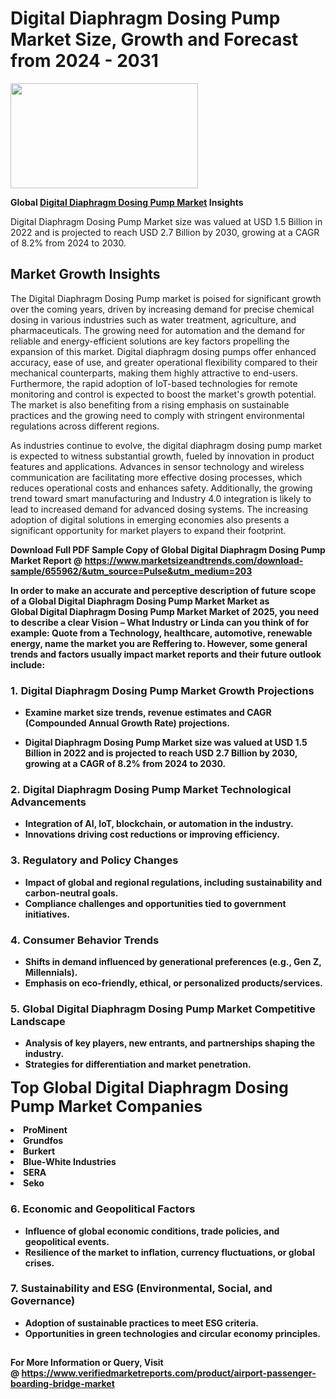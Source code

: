 <H1>Digital Diaphragm Dosing Pump Market Size, Growth and Forecast from 2024 - 2031</H1><img class="aligncenter size-medium wp-image-584254" src="https://thirdeyenews.in/wp-content/uploads/2024/09/Global-Market-Research-300x168.jpeg" alt="" width="300" height="168" /><p><strong>Global&nbsp;<a href="https://www.marketsizeandtrends.com/download-sample/655962/&amp;utm_source=Pulse&amp;utm_medium=203">Digital Diaphragm Dosing Pump Market</a> Insights</strong></p><p>Digital Diaphragm Dosing Pump Market size was valued at USD 1.5 Billion in 2022 and is projected to reach USD 2.7 Billion by 2030, growing at a CAGR of 8.2% from 2024 to 2030.</p><p><h2>Market Growth Insights</h2> <p>The Digital Diaphragm Dosing Pump market is poised for significant growth over the coming years, driven by increasing demand for precise chemical dosing in various industries such as water treatment, agriculture, and pharmaceuticals. The growing need for automation and the demand for reliable and energy-efficient solutions are key factors propelling the expansion of this market. Digital diaphragm dosing pumps offer enhanced accuracy, ease of use, and greater operational flexibility compared to their mechanical counterparts, making them highly attractive to end-users. Furthermore, the rapid adoption of IoT-based technologies for remote monitoring and control is expected to boost the market's growth potential. The market is also benefiting from a rising emphasis on sustainable practices and the growing need to comply with stringent environmental regulations across different regions.</p> <p><strong></strong></p> <p>As industries continue to evolve, the digital diaphragm dosing pump market is expected to witness substantial growth, fueled by innovation in product features and applications. Advances in sensor technology and wireless communication are facilitating more effective dosing processes, which reduces operational costs and enhances safety. Additionally, the growing trend toward smart manufacturing and Industry 4.0 integration is likely to lead to increased demand for advanced dosing systems. The increasing adoption of digital solutions in emerging economies also presents a significant opportunity for market players to expand their footprint.</p> <p><strong></p><p><span class=""><strong>Download Full PDF Sample Copy of Global Digital Diaphragm Dosing Pump Market Report</strong> @ <a href="https://www.marketsizeandtrends.com/download-sample/655962/&amp;utm_source=Pulse&amp;utm_medium=203" target="_blank">https://www.marketsizeandtrends.com/download-sample/655962/&amp;utm_source=Pulse&amp;utm_medium=203</a></span></p><p>In order to make an accurate and perceptive description of future scope of a Global&nbsp;Digital Diaphragm Dosing Pump Market Market as Global&nbsp;Digital Diaphragm Dosing Pump Market Market of 2025, you need to describe a clear Vision &ndash; What Industry or Linda can you think of for example: Quote from a Technology, healthcare, automotive, renewable energy, name the market you are Reffering to. However, some general trends and factors usually impact market reports and their future outlook include:</p><h3>1.&nbsp;<strong>Digital Diaphragm Dosing Pump Market Growth Projections</strong></h3><ul><li>Examine market size trends, revenue estimates and CAGR (Compounded Annual Growth Rate) projections.</li><li><p>Digital Diaphragm Dosing Pump Market size was valued at USD 1.5 Billion in 2022 and is projected to reach USD 2.7 Billion by 2030, growing at a CAGR of 8.2% from 2024 to 2030.</p></li></ul><h3>2.&nbsp;<strong>Digital Diaphragm Dosing Pump Market Technological Advancements</strong></h3><ul><li>Integration of AI, IoT, blockchain, or automation in the industry.</li><li>Innovations driving cost reductions or improving efficiency.</li></ul><h3>3.&nbsp;<strong>Regulatory and Policy Changes</strong></h3><ul><li>Impact of global and regional regulations, including sustainability and carbon-neutral goals.</li><li>Compliance challenges and opportunities tied to government initiatives.</li></ul><h3>4.&nbsp;<strong>Consumer Behavior Trends</strong></h3><ul><li>Shifts in demand influenced by generational preferences (e.g., Gen Z, Millennials).</li><li>Emphasis on eco-friendly, ethical, or personalized products/services.</li></ul><h3>5.&nbsp;<strong>Global Digital Diaphragm Dosing Pump Market Competitive Landscape</strong></h3><ul><li>Analysis of key players, new entrants, and partnerships shaping the industry.</li><li>Strategies for differentiation and market penetration.</li></ul><p data-pm-slice="1 1 []"><span style="color: inherit; font-family: inherit; font-size: 25px;">Top Global Digital Diaphragm Dosing Pump Market Companies</span></p><div class="" data-test-id=""><p><li>ProMinent</li><li> Grundfos</li><li> Burkert</li><li> Blue-White Industries</li><li> SERA</li><li> Seko</li></p></div><h3>6.&nbsp;<strong>Economic and Geopolitical Factors</strong></h3><ul><li>Influence of global economic conditions, trade policies, and geopolitical events.</li><li>Resilience of the market to inflation, currency fluctuations, or global crises.</li></ul><h3>7.&nbsp;<strong>Sustainability and ESG (Environmental, Social, and Governance)</strong></h3><ul><li>Adoption of sustainable practices to meet ESG criteria.</li><li>Opportunities in green technologies and circular economy principles.</li></ul><h2><strong style="font-size: 14px;">For More Information or Query, Visit @&nbsp;</strong><a style="background-color: #ffffff; font-size: 14px;" href="https://www.marketsizeandtrends.com/report/digital-diaphragm-dosing-pump-market/" target="_blank">https://www.verifiedmarketreports.com/product/airport-passenger-boarding-bridge-market</a></h2>

